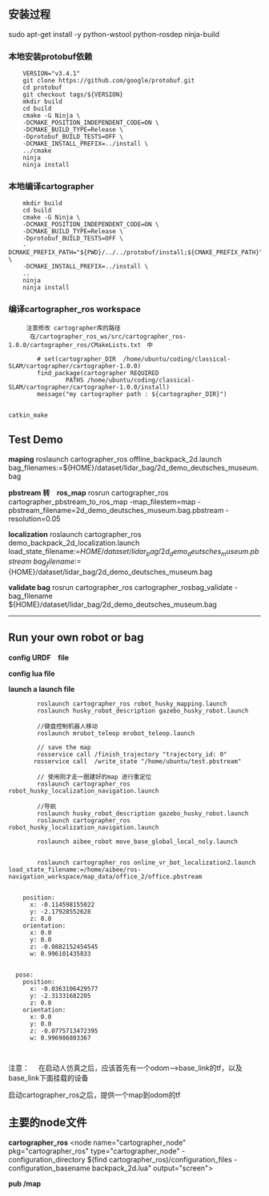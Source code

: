
## 安装过程

sudo apt-get install -y python-wstool python-rosdep ninja-build

### 本地安装protobuf依赖

        VERSION="v3.4.1"
        git clone https://github.com/google/protobuf.git
        cd protobuf
        git checkout tags/${VERSION}
        mkdir build
        cd build
        cmake -G Ninja \
        -DCMAKE_POSITION_INDEPENDENT_CODE=ON \
        -DCMAKE_BUILD_TYPE=Release \
        -Dprotobuf_BUILD_TESTS=OFF \
        -DCMAKE_INSTALL_PREFIX=../install \
        ../cmake
        ninja
        ninja install


### 本地编译cartographer

        mkdir build
        cd build
        cmake -G Ninja \
        -DCMAKE_POSITION_INDEPENDENT_CODE=ON \
        -DCMAKE_BUILD_TYPE=Release \
        -Dprotobuf_BUILD_TESTS=OFF \
        -DCMAKE_PREFIX_PATH="${PWD}/../../protobuf/install;${CMAKE_PREFIX_PATH}" \
        -DCMAKE_INSTALL_PREFIX=../install \
        ..
        ninja
        ninja install



### 编译cartographer_ros workspace

         注意修改 cartographer库的路径
          在/cartographer_ros_ws/src/cartographer_ros-1.0.0/cartographer_ros/CMakeLists.txt　中

```
        # set(cartographer_DIR  /home/ubuntu/coding/classical-SLAM/cartographer/cartographer-1.0.0)
        find_package(cartographer REQUIRED
                PATHS /home/ubuntu/coding/classical-SLAM/cartographer/cartographer-1.0.0/install)
        message("my cartographer path : ${cartographer_DIR}")


catkin_make

```

## Test Demo

**maping**
roslaunch cartographer_ros offline_backpack_2d.launch bag_filenames:=${HOME}/dataset/lidar_bag/2d_demo_deutsches_museum.bag


**pbstream 转　ros_map**
rosrun cartographer_ros cartographer_pbstream_to_ros_map  -map_filestem=map -pbstream_filename=2d_demo_deutsches_museum.bag.pbstream  -resolution=0.05

**localization**
roslaunch cartographer_ros demo_backpack_2d_localization.launch  \
load_state_filename:=${HOME}/dataset/lidar_bag/2d_demo_deutsches_museum.pbstream  \
bag_filename:=${HOME}/dataset/lidar_bag/2d_demo_deutsches_museum.bag

**validate bag**
rosrun cartographer_ros cartographer_rosbag_validate   -bag_filename ${HOME}/dataset/lidar_bag/2d_demo_deutsches_museum.bag


----------------------------------------------------------------------------------------------


## Run your own robot or bag

**config URDF　file**

**config  lua file**

**launch a launch file**


```
        roslaunch cartographer_ros robot_husky_mapping.launch
        roslaunch husky_robot_description gazebo_husky_robot.launch

        //键盘控制机器人移动
        roslaunch mrobot_teleop mrobot_teleop.launch

        // save the map
        rosservice call /finish_trajectory "trajectory_id: 0" 
       rosservice call  /write_state "/home/ubuntu/test.pbstream"

        // 使用刚才走一圈建好的map 进行重定位
        roslaunch cartographer_ros robot_husky_localization_navigation.launch

        //导航
        roslaunch husky_robot_description gazebo_husky_robot.launch
        roslaunch cartographer_ros robot_husky_localization_navigation.launch

        roslaunch aibee_robot move_base_global_local_noly.launch


        roslaunch cartographer_ros online_vr_bot_localization2.launch load_state_filename:=/home/aibee/ros-navigation_workspace/map_data/office_2/office.pbstream


    position: 
      x: -0.114598155022
      y: -2.17928552628
      z: 0.0
    orientation: 
      x: 0.0
      y: 0.0
      z: -0.0882152454545
      w: 0.996101435833


  pose: 
    position: 
      x: -0.0363106429577
      y: -2.31331682205
      z: 0.0
    orientation: 
      x: 0.0
      y: 0.0
      z: -0.0775713472395
      w: 0.996986803367



```
注意：　
在启动人仿真之后，应该首先有一个odom-->base_link的tf，以及base_link下面挂载的设备

启动cartographer_ros之后，提供一个map到odom的tf



## 主要的node文件


**cartographer_ros**
<node name="cartographer_node" pkg="cartographer_ros"  type="cartographer_node"
          -configuration_directory $(find cartographer_ros)/configuration_files
          -configuration_basename backpack_2d.lua"
                output="screen">
    <remap from="echoes" to="horizontal_laser_2d" />
  </node>


**pub /map**
<node name="cartographer_occupancy_grid_node" pkg="cartographer_ros"
      type="cartographer_occupancy_grid_node" args="-resolution 0.05" />